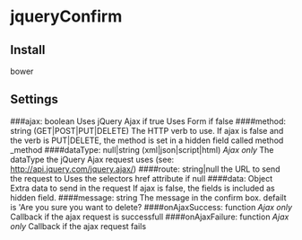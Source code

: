 # jqueryConfirm
## Install
bower
## Settings
###ajax: boolean
Uses jQuery Ajax if true
Uses Form if false
####method: string (GET|POST|PUT|DELETE)
The HTTP verb to use.
If ajax is false and the verb is PUT|DELETE, the method is set in a hidden field called method \_method
####dataType: null|string (xml|json|script|html)
*Ajax only*
The dataType the jQuery Ajax request uses (see: http://api.jquery.com/jquery.ajax/)
####route: string|null
the URL to send the request to
Uses the selectors href attribute if null
####data: Object
Extra data to send in the request
If ajax is false, the fields is included as hidden field.
####message: string
The message in the confirm box. defailt is 'Are you sure you want to delete?
####onAjaxSuccess: function
*Ajax only*
Callback if the ajax request is successfull
####onAjaxFailure: function
*Ajax only*
Callback if the ajax request fails

